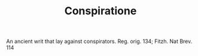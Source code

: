 ---
title: Conspiratione
letter: C
permalink: "/definitions/bld-conspiratione.html"
body: An ancient writ that lay against conspirators. Reg. orig. 134; Fitzh. Nat Brev.
  114
published_at: '2018-07-07'
source: Black's Law Dictionary 2nd Ed (1910)
layout: post
---